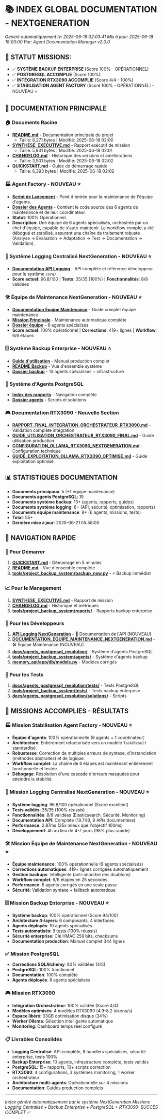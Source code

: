 # 📚 INDEX GLOBAL DOCUMENTATION - NEXTGENERATION

*Généré automatiquement le: 2025-06-18 02:03:41*
*Mis à jour: 2025-06-18 18:00:00*
*Par: Agent Documentation Manager v2.0.0*

## 🎯 STATUT MISSIONS: 
- ✅ **SYSTÈME BACKUP ENTERPRISE** (Score 100% - OPÉRATIONNEL)
- ✅ **POSTGRESQL ACCOMPLIE** (Score 100%)
- ✅ **INTÉGRATION RTX3090 ACCOMPLIE** (Score 4/4 - 100%)
- ✅ **STABILISATION AGENT FACTORY** (Score 100% - OPÉRATIONNEL) - NOUVEAU ⭐

## 📖 DOCUMENTATION PRINCIPALE

### 🏠 Documents Racine
- **[README.md](./README.md)** - Documentation principale du projet
  - Taille: 8,271 bytes | Modifié: 2025-06-18 02:00
- **[SYNTHESE_EXECUTIVE.md](./SYNTHESE_EXECUTIVE.md)** - Rapport exécutif de mission
  - Taille: 5,831 bytes | Modifié: 2025-06-18 02:01
- **[CHANGELOG.md](./CHANGELOG.md)** - Historique des versions et améliorations
  - Taille: 3,501 bytes | Modifié: 2025-06-18 02:02
- **[QUICKSTART.md](./QUICKSTART.md)** - Guide de démarrage rapide
  - Taille: 6,393 bytes | Modifié: 2025-06-18 02:02

### 🏭 Agent Factory - NOUVEAU ⭐
- **[Script de Lancement](./lancer_mission_maintenance_agents_factory.py)** - Point d'entrée pour la maintenance de l'équipe d'agents.
- **[Dossier des Agents](./agent_factory_implementation/agents/)** - Contient le code source des 6 agents de maintenance et de leur coordinateur.
- **Statut**: 100% Opérationnel.
- **Description**: Une équipe de 6 agents spécialisés, orchestrée par un chef d'équipe, capable de s'auto-maintenir. Le workflow complet a été débogué et stabilisé, assurant une chaîne de traitement robuste (Analyse -> Évaluation -> Adaptation -> Test -> Documentation -> Validation).

### 📝 Système Logging Centralisé NextGeneration - NOUVEAU ⭐
- **[Documentation API Logging](docs/logging/DOCUMENTATION_API_LOGGING_UNIFORMISE_COMPLETE.md)** - API complète et référence développeur pour le système `core/`.
- **Score actuel**: 96.8/100 | **Tests**: 35/35 (100%) | **Fonctionnalités**: 8/8 validées

### 🛠️ Équipe de Maintenance NextGeneration - NOUVEAU ⭐
- **[Documentation Équipe Maintenance](./DOCUMENTATION_EQUIPE_MAINTENANCE_NEXTGENERATION.md)** - Guide complet équipe maintenance
- **[Mission Principale](./mission_maintenance_complete_repertoire.py)** - Maintenance automatique complète
- **[Dossier équipe](./20250620_transformation_equipe_maintenance/)** - 6 agents spécialisés
- **Score actuel**: 100% opérationnel | **Corrections**: 419+ lignes | **Workflow**: 6/6 étapes

### 🗄️ Système Backup Enterprise - NOUVEAU ⭐
- **[Guide d'utilisation](tools/project_backup_system/GUIDE_UTILISATION_BACKUP_NEXTGENERATION.md)** - Manuel production complet
- **[README Backup](tools/project_backup_system/README.md)** - Vue d'ensemble système
- **[Dossier backup](tools/project_backup_system/)** - 10 agents spécialisés + infrastructure

### 🤖 Système d'Agents PostgreSQL
- **[Index des rapports](docs/agents_postgresql_resolution/rapports/index.md)** - Navigation complète
- **[Dossier agents](docs/agents_postgresql_resolution/)** - Scripts et solutions

### 🎮 Documentation RTX3090 - Nouvelle Section
- **[RAPPORT_FINAL_INTEGRATION_ORCHESTRATEUR_RTX3090.md](./RAPPORT_FINAL_INTEGRATION_ORCHESTRATEUR_RTX3090.md)** - Validation complète intégration
- **[GUIDE_UTILISATION_ORCHESTRATEUR_RTX3090_FINAL.md](./GUIDE_UTILISATION_ORCHESTRATEUR_RTX3090_FINAL.md)** - Guide utilisation production
- **[CONFIGURATION_OLLAMA_RTX3090_NEXTGENERATION.md](./CONFIGURATION_OLLAMA_RTX3090_NEXTGENERATION.md)** - Configuration technique
- **[GUIDE_EXPLOITATION_OLLAMA_RTX3090_OPTIMISE.md](./GUIDE_EXPLOITATION_OLLAMA_RTX3090_OPTIMISE.md)** - Guide exploitation optimisé


## 📊 STATISTIQUES DOCUMENTATION

- **Documents principaux**: 5 (+1 équipe maintenance)
- **Documents agents PostgreSQL**: 19
- **Documents système backup**: 15+ (agents, rapports, guides)
- **Documents système logging**: 8+ (API, sécurité, optimisation, rapports)
- **Documents équipe maintenance**: 8+ (6 agents, missions, tests)
- **Total**: 55+
- **Dernière mise à jour**: 2025-06-21 05:58:00

## 🎯 NAVIGATION RAPIDE

### 🚀 Pour Démarrer
1. **[QUICKSTART.md](QUICKSTART.md)** - Démarrage en 5 minutes
2. **[README.md](README.md)** - Vue d'ensemble complète
3. **[tools/project_backup_system/backup_now.py](tools/project_backup_system/backup_now.py)** - ⚡ Backup immédiat

### 📈 Pour le Management  
1. **[SYNTHESE_EXECUTIVE.md](SYNTHESE_EXECUTIVE.md)** - Rapport de mission
2. **[CHANGELOG.md](CHANGELOG.md)** - Historique et métriques
3. **[tools/project_backup_system/reports/](tools/project_backup_system/reports/)** - Rapports backup enterprise

### 🔧 Pour les Développeurs
1. **[API Logging NextGeneration](docs/logging/DOCUMENTATION_API_LOGGING_UNIFORMISE_COMPLETE.md)** - 📝 Documentation de l'API (NOUVEAU)
2. **[DOCUMENTATION_EQUIPE_MAINTENANCE_NEXTGENERATION.md](./DOCUMENTATION_EQUIPE_MAINTENANCE_NEXTGENERATION.md)** - 🛠️ Équipe Maintenance (NOUVEAU)
3. **[docs/agents_postgresql_resolution/](docs/agents_postgresql_resolution/)** - Système d'agents PostgreSQL
4. **[tools/project_backup_system/agents/](tools/project_backup_system/agents/)** - Système d'agents backup
5. **[memory_api/app/db/models.py](memory_api/app/db/models.py)** - Modèles corrigés

### 🧪 Pour les Tests
1. **[docs/agents_postgresql_resolution/tests/](docs/agents_postgresql_resolution/tests/)** - Tests PostgreSQL
2. **[tools/project_backup_system/tests/](tools/project_backup_system/tests/)** - Tests backup enterprise
3. **[docs/agents_postgresql_resolution/solutions/](docs/agents_postgresql_resolution/solutions/)** - Scripts

## 🎉 MISSIONS ACCOMPLIES - RÉSULTATS

### 🏭 Mission Stabilisation Agent Factory - NOUVEAU ⭐
- **Équipe d'agents**: 100% opérationnelle (6 agents + 1 coordinateur)
- **Architecture**: Entièrement refactorisée vers un modèle `Task`/`Result` standardisé.
- **Robustesse**: Correction de multiples erreurs de syntaxe, d'instanciation (méthodes abstraites) et de logique.
- **Workflow complet**: La chaîne de 6 étapes est maintenant entièrement fonctionnelle et testée.
- **Débogage**: Résolution d'une cascade d'erreurs masquées pour atteindre la stabilité.

### 📝 Mission Logging Centralisé NextGeneration - NOUVEAU ⭐
- **Système logging**: 96.8/100 opérationnel (Score excellent)
- **Tests validés**: 35/35 (100% réussis)
- **Fonctionnalités**: 8/8 validées (Elasticsearch, Sécurité, Monitoring)
- **Documentation API**: Complète (19.7KB, 9 APIs documentées)
- **Performance**: 2.87ms (35x mieux que l'objectif 100ms)
- **Développement**: 4h au lieu de 4-7 jours (98% plus rapide)

### 🛠️ Mission Équipe de Maintenance NextGeneration - NOUVEAU ⭐
- **Équipe maintenance**: 100% opérationnelle (6 agents spécialisés)
- **Corrections automatiques**: 419+ lignes corrigées automatiquement
- **Gestion backups**: Intelligente (anti-anarchie des doublons)
- **Workflow complet**: 6/6 étapes en 25 secondes
- **Performance**: 8 agents corrigés en une seule passe
- **Sécurité**: Validation syntaxe + fallback automatique

### 🗄️ Mission Backup Enterprise - NOUVEAU ⭐
- **Système backup**: 100% opérationnel (Score 94/100)
- **Architecture 4-layers**: 6 composants, 4 interfaces
- **Agents déployés**: 10 agents spécialisés
- **Tests automatisés**: 9 tests (100% réussis)
- **Sécurité enterprise**: Clé HMAC 256 bits, checksums
- **Documentation production**: Manuel complet 344 lignes

### ✅ Mission PostgreSQL
- **Corrections SQLAlchemy**: 80% validées (4/5)
- **PostgreSQL**: 100% fonctionnel
- **Documentation**: 100% complète
- **Agents déployés**: 8 agents spécialisés

### 🎮 Mission RTX3090
- **Intégration Orchestrateur**: 100% validée (Score 4/4)
- **Modèles optimisés**: 4 modèles RTX3090 (4.9-8.2 tokens/s)
- **Espace libéré**: 33GB optimisation disque (34%)
- **Worker Ollama**: Sélection intelligente automatique
- **Monitoring**: Dashboard temps réel configuré

### 📋 Livrables Consolidés
- **Logging Centralisé**: API complète, 8 handlers spécialisés, sécurité enterprise, tests 100%
- **Backup Enterprise**: 10 agents, infrastructure complète, tests validés
- **PostgreSQL**: 15+ rapports, 10+ scripts correction
- **RTX3090**: 4 configurations, 3 systèmes monitoring, 1 worker orchestrateur
- **Architecture multi-agents**: Opérationnelle sur 4 missions
- **Documentation**: Guides production complets

---

*Index généré automatiquement par le système NextGeneration*
*Missions Logging Centralisé + Backup Enterprise + PostgreSQL + RTX3090: SUCCÈS COMPLET ✅*
